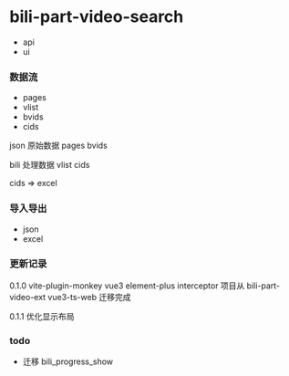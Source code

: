 # bili-part-video-search

- api
- ui

### 数据流

- pages
- vlist
- bvids
- cids

json 原始数据 pages bvids

bili 处理数据 vlist cids

cids => excel

### 导入导出

- json
- excel

### 更新记录

0.1.0 vite-plugin-monkey vue3 element-plus interceptor 项目从 bili-part-video-ext vue3-ts-web 迁移完成

0.1.1 优化显示布局

### todo

- 迁移 bili_progress_show
